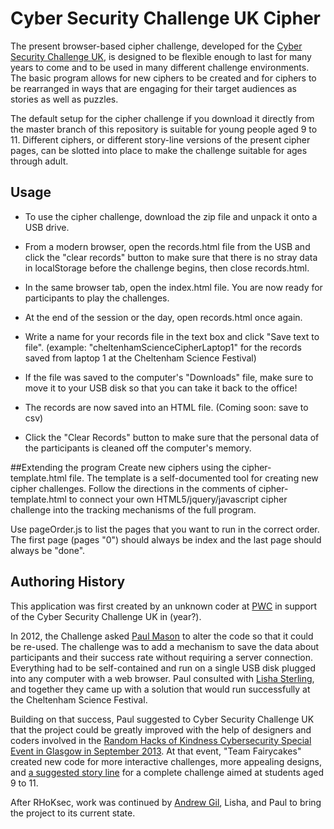 # Cyber Security Challenge UK Cipher
The present browser-based cipher challenge, developed for the [Cyber Security Challenge UK](https://cybersecuritychallenge.org.uk/), is designed to be flexible enough to last for many years to come and to be used in many different challenge environments. The basic program allows for new ciphers to be created and for ciphers to be rearranged in ways that are engaging for their target audiences as stories as well as puzzles. 

The default setup for the cipher challenge if you download it directly from the master branch of this repository is suitable for young people aged 9 to 11. Different ciphers, or different story-line versions of the present cipher pages, can be slotted into place to make the challenge suitable for ages through adult.

## Usage
* To use the cipher challenge, download the zip file and unpack it onto a USB drive. 
* From a modern browser, open the records.html file from the USB and click the "clear records" button to make sure that there is no stray data in localStorage before the challenge begins, then close records.html.
* In the same browser tab, open the index.html file. 
You are now ready for participants to play the challenges.

* At the end of the session or the day, open records.html once again.
* Write a name for your records file in the text box and click "Save text to file". (example: "cheltenhamScienceCipherLaptop1" for the records saved from laptop 1 at the Cheltenham Science Festival)
* If the file was saved to the computer's "Downloads" file, make sure to move it to your USB disk so that you can take it back to the office!
* The records are now saved into an HTML file. (Coming soon: save to csv)
* Click the "Clear Records" button to make sure that the personal data of the participants is cleaned off the computer's memory.


##Extending the program
Create new ciphers using the cipher-template.html file. The template is a self-documented tool for creating new cipher challenges. Follow the directions in the comments of cipher-template.html to connect your own HTML5/jquery/javascript cipher challenge into the tracking mechanisms of the full program.

Use pageOrder.js to list the pages that you want to run in the correct order. The first page (pages "0") should always be index and the last page should always be "done".  

## Authoring History
This application was first created by an unknown coder at [PWC](http://www.pwc.com) in support of the Cyber Security Challenge UK in (year?). 

In 2012, the Challenge asked [Paul Mason](https://github.com/pdm126) to alter the code so that it could be re-used. The challenge was to add a mechanism to save the data about participants and their success rate without requiring a server connection. Everything had to be self-contained and run on a single USB disk plugged into any computer with a web browser. Paul consulted with [Lisha Sterling](https://github.com/lishevita), and together they came up with a solution that would run successfully at the Cheltenham Science Festival.

Building on that success, Paul suggested to Cyber Security Challenge UK that the project could be greatly improved with the help of designers and coders involved in the [Random Hacks of Kindness Cybersecurity Special Event in Glasgow in September 2013](http://scotlandhacks.org.uk/content/random-hacks-kindness-cybersecurity-event-report). At that event, "Team Fairycakes" created new code for more interactive challenges, more appealing designs, and [a suggested story line](http://scotlandhacks.org.uk/content/rhoksec-cipher-challenge) for a complete challenge aimed at students aged 9 to 11.

After RHoKsec, work was continued by [Andrew Gil](https://github.com/ZephrFish), Lisha, and Paul to bring the project to its current state.
